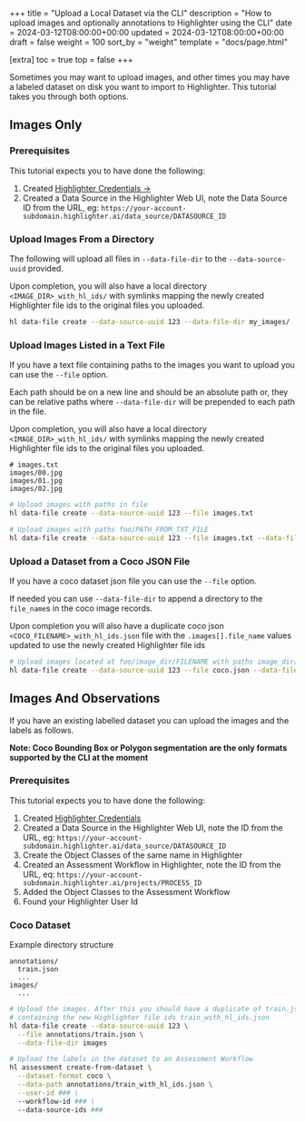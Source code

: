 +++
title = "Upload a Local Dataset via the CLI"
description = "How to upload images and optionally annotations to Highlighter using the CLI"
date = 2024-03-12T08:00:00+00:00
updated = 2024-03-12T08:00:00+00:00
draft = false
weight = 100
sort_by = "weight"
template = "docs/page.html"

[extra]
toc = true
top = false
+++

Sometimes you may want to upload images, and other times you may have a labeled
dataset on disk you want to import to Highlighter. This tutorial takes you through
both options.


## Images Only

### Prerequisites
  
This tutorial expects you to have done the following:

  1. Created [Highlighter Credentials →](../../reference/sdk/highlighter-credentials/)
  2. Created a Data Source in the Highlighter Web UI, note the Data Source ID from the URL, eg:
  `https://your-account-subdomain.highlighter.ai/data_source/DATASOURCE_ID`


### Upload Images From a Directory

The following will upload all files in `--data-file-dir` to the `--data-source-uuid`
provided.

Upon completion, you will also have a local directory `<IMAGE_DIR>_with_hl_ids/` with symlinks mapping the
newly created Highlighter file ids to the original files you uploaded.

```bash
hl data-file create --data-source-uuid 123 --data-file-dir my_images/
```


### Upload Images Listed in a Text File

If you have a text file containing paths to the images you want to upload you can
use the `--file` option.

Each path should be on a new line and should be an absolute path or, they can
be relative paths where `--data-file-dir` will be prepended to each path in the file.

Upon completion, you will also have a local directory `<IMAGE_DIR>_with_hl_ids/` with symlinks mapping the
newly created Highlighter file ids to the original files you uploaded.

```
# images.txt
images/00.jpg
images/01.jpg
images/02.jpg
```

```bash
# Upload images with paths in file
hl data-file create --data-source-uuid 123 --file images.txt

# Upload images with paths foo/PATH_FROM_TXT_FILE
hl data-file create --data-source-uuid 123 --file images.txt --data-file-dir foo
```

### Upload a Dataset from a Coco JSON File

If you have a coco dataset json file you can use the `--file` option.

If needed you can use `--data-file-dir` to append a directory to the `file_name`s
in the coco image records.

Upon completion you will also have a duplicate coco json `<COCO_FILENAME>_with_hl_ids.json` file with the `.images[].file_name` values updated to use the newly created Highlighter file ids

```bash
# Upload images located at foo/image_dir/FILENAME with paths image_dir/FILENAME listed in coco.json
hl data-file create --data-source-uuid 123 --file coco.json --data-file-dir foo
```

## Images And Observations

If you have an existing labelled dataset you can upload the images and 
the labels as follows.

**Note: Coco Bounding Box or Polygon segmentation are the only formats supported by the CLI at the moment**

### Prerequisites
  
This tutorial expects you to have done the following:

  1. Created [Highlighter Credentials](../../reference/sdk/highlighter-credentials/)
  2. Created a Data Source in the Highlighter Web UI, note the ID from the URL, eg:
  `https://your-account-subdomain.highlighter.ai/data_source/DATASOURCE_ID`
  4. Create the Object Classes of the same name in Highlighter
  3. Created an Assessment Workflow in Highlighter, note the ID from the URL, eq:
  `https://your-account-subdomain.highlighter.ai/projects/PROCESS_ID`
  5. Added the Object Classes to the Assessment Workflow
  6. Found your Highlighter User Id

### Coco Dataset

Example directory structure

```
annotations/
  train.json
  ...
images/
  ...
```

```bash
# Upload the images. After this you should have a duplicate of train.json
# containing the new Highlighter file ids train_with_hl_ids.json
hl data-file create --data-source-uuid 123 \
  --file annotations/train.json \
  --data-file-dir images

# Upload the labels in the dataset to an Assessment Workflow
hl assessment create-from-dataset \
  --dataset-format coco \
  --data-path annotations/train_with_hl_ids.json \
  --user-id ### \
  --workflow-id ### \
  --data-source-ids ###
```

